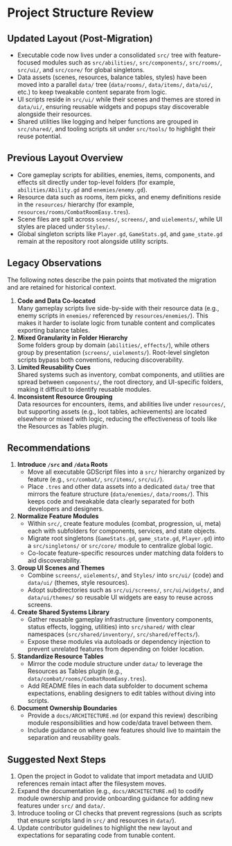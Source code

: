 # Project Structure Review

## Updated Layout (Post-Migration)
- Executable code now lives under a consolidated `src/` tree with feature-focused modules such as `src/abilities/`, `src/components/`, `src/rooms/`, `src/ui/`, and `src/core/` for global singletons.
- Data assets (scenes, resources, balance tables, styles) have been moved into a parallel `data/` tree (`data/rooms/`, `data/items/`, `data/ui/`, etc.) to keep tweakable content separate from logic.
- UI scripts reside in `src/ui/` while their scenes and themes are stored in `data/ui/`, ensuring reusable widgets and popups stay discoverable alongside their resources.
- Shared utilities like logging and helper functions are grouped in `src/shared/`, and tooling scripts sit under `src/tools/` to highlight their reuse potential.

## Previous Layout Overview
- Core gameplay scripts for abilities, enemies, items, components, and effects sit directly under top-level folders (for example, `abilities/Ability.gd` and `enemies/enemy.gd`).
- Resource data such as rooms, item picks, and enemy definitions reside in the `resources/` hierarchy (for example, `resources/rooms/CombatRoomEasy.tres`).
- Scene files are split across `scenes/`, `screens/`, and `uielements/`, while UI styles are placed under `Styles/`.
- Global singleton scripts like `Player.gd`, `GameStats.gd`, and `game_state.gd` remain at the repository root alongside utility scripts.

## Legacy Observations
The following notes describe the pain points that motivated the migration and are retained for historical context.
1. **Code and Data Co-located**  
   Many gameplay scripts live side-by-side with their resource data (e.g., enemy scripts in `enemies/` referenced by `resources/enemies/`). This makes it harder to isolate logic from tunable content and complicates exporting balance tables.
2. **Mixed Granularity in Folder Hierarchy**  
   Some folders group by domain (`abilities/`, `effects/`), while others group by presentation (`screens/`, `uielements/`). Root-level singleton scripts bypass both conventions, reducing discoverability.
3. **Limited Reusability Cues**  
   Shared systems such as inventory, combat components, and utilities are spread between `components/`, the root directory, and UI-specific folders, making it difficult to identify reusable modules.
4. **Inconsistent Resource Grouping**  
   Data resources for encounters, items, and abilities live under `resources/`, but supporting assets (e.g., loot tables, achievements) are located elsewhere or mixed with logic, reducing the effectiveness of tools like the Resources as Tables plugin.

## Recommendations
1. **Introduce `/src` and `/data` Roots**  
   - Move all executable GDScript files into a `src/` hierarchy organized by feature (e.g., `src/combat/`, `src/items/`, `src/ui/`).  
   - Place `.tres` and other data assets into a dedicated `data/` tree that mirrors the feature structure (`data/enemies/`, `data/rooms/`). This keeps code and tweakable data clearly separated for both developers and designers.
2. **Normalize Feature Modules**  
   - Within `src/`, create feature modules (combat, progression, ui, meta) each with subfolders for components, services, and state objects.  
   - Migrate root singletons (`GameStats.gd`, `game_state.gd`, `Player.gd`) into a `src/singletons/` or `src/core/` module to centralize global logic.  
   - Co-locate feature-specific resources under matching data folders to aid discoverability.
3. **Group UI Scenes and Themes**  
   - Combine `screens/`, `uielements/`, and `Styles/` into `src/ui/` (code) and `data/ui/` (themes, style resources).  
   - Adopt subdirectories such as `src/ui/screens/`, `src/ui/widgets/`, and `data/ui/themes/` so reusable UI widgets are easy to reuse across screens.
4. **Create Shared Systems Library**  
   - Gather reusable gameplay infrastructure (inventory components, status effects, logging, utilities) into `src/shared/` with clear namespaces (`src/shared/inventory/`, `src/shared/effects/`).  
   - Expose these modules via autoloads or dependency injection to prevent unrelated features from depending on folder location.
5. **Standardize Resource Tables**  
   - Mirror the code module structure under `data/` to leverage the Resources as Tables plugin (e.g., `data/combat/rooms/CombatRoomEasy.tres`).  
   - Add README files in each data subfolder to document schema expectations, enabling designers to edit tables without diving into scripts.
6. **Document Ownership Boundaries**  
   - Provide a `docs/ARCHITECTURE.md` (or expand this review) describing module responsibilities and how code/data travel between them.  
   - Include guidance on where new features should live to maintain the separation and reusability goals.

## Suggested Next Steps
1. Open the project in Godot to validate that import metadata and UUID references remain intact after the filesystem moves.
2. Expand the documentation (e.g., `docs/ARCHITECTURE.md`) to codify module ownership and provide onboarding guidance for adding new features under `src/` and `data/`.
3. Introduce tooling or CI checks that prevent regressions (such as scripts that ensure scripts land in `src/` and resources in `data/`).
4. Update contributor guidelines to highlight the new layout and expectations for separating code from tunable content.
